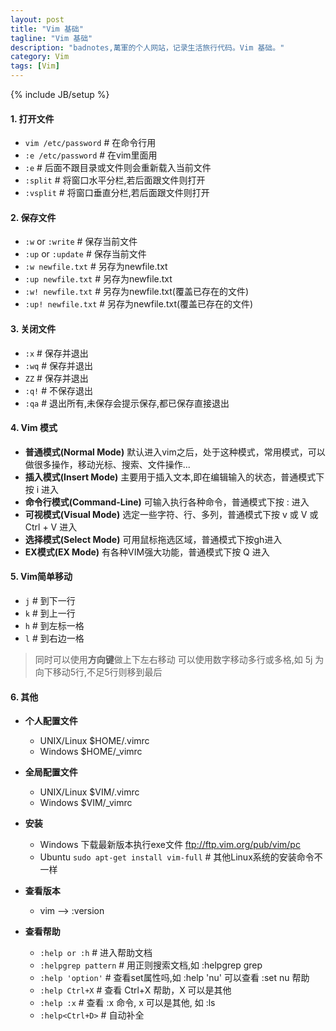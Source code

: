 ```yaml
---
layout: post
title: "Vim 基础"
tagline: "Vim 基础"
description: "badnotes,萬軍的个人网站，记录生活旅行代码。Vim 基础。"
category: Vim
tags: [Vim]
---
```

{% include JB/setup %}


#### 1. 打开文件

  * ```vim /etc/password``` # 在命令行用
  * ```:e /etc/password```  # 在vim里面用
  * ```:e``` # 后面不跟目录或文件则会重新载入当前文件
  * ```:split``` # 将窗口水平分栏,若后面跟文件则打开
  * ```:vsplit``` # 将窗口垂直分栏,若后面跟文件则打开

#### 2. 保存文件

  * ```:w``` or ```:write```      # 保存当前文件
  * ```:up``` or ```:update```   # 保存当前文件
  * ```:w newfile.txt```    # 另存为newfile.txt
  * ```:up newfile.txt```   # 另存为newfile.txt
  * ```:w! newfile.txt```   # 另存为newfile.txt(覆盖已存在的文件)
  * ```:up! newfile.txt```  # 另存为newfile.txt(覆盖已存在的文件)

#### 3. 关闭文件

  * ```:x```    # 保存并退出
  * ```:wq```   # 保存并退出
  * ```ZZ```    # 保存并退出
  * ```:q!```   # 不保存退出
  * ```:qa```   # 退出所有,未保存会提示保存,都已保存直接退出

#### 4. Vim 模式

  * **普通模式(Normal Mode)** 默认进入vim之后，处于这种模式，常用模式，可以做很多操作，移动光标、搜索、文件操作...
  * **插入模式(Insert Mode)** 主要用于插入文本,即在编辑输入的状态，普通模式下按 i 进入
  * **命令行模式(Command-Line)** 可输入执行各种命令，普通模式下按 : 进入  
  * **可视模式(Visual Mode)** 选定一些字符、行、多列，普通模式下按 v 或 V 或 Ctrl + V 进入
  * **选择模式(Select Mode)** 可用鼠标拖选区域，普通模式下按gh进入
  * **EX模式(EX Mode)** 有各种VIM强大功能，普通模式下按 Q 进入

#### 5. Vim简单移动

  * ```j``` # 到下一行
  * ```k``` # 到上一行
  * ```h``` # 到左标一格
  * ```l``` # 到右边一格


  > 同时可以使用**方向键**做上下左右移动
  可以使用数字移动多行或多格,如 5j 为向下移动5行,不足5行则移到最后

#### 6. 其他

* **个人配置文件**
    * UNIX/Linux  $HOME/.vimrc
    * Windows  $HOME/_vimrc

* **全局配置文件**
    * UNIX/Linux  $VIM/.vimrc
    * Windows  $VIM/_vimrc
* **安装**
    * Windows 下载最新版本执行exe文件 ftp://ftp.vim.org/pub/vim/pc
    * Ubuntu  ```sudo apt-get install vim-full``` # 其他Linux系统的安装命令不一样

* **查看版本**
    * vim --> :version

* **查看帮助**
    * ```:help or :h```       # 进入帮助文档
    * ```:helpgrep pattern``` # 用正则搜索文档,如 :helpgrep grep
    * ```:help 'option'```    # 查看set属性吗,如 :help 'nu' 可以查看 :set nu 帮助
    * ```:help Ctrl+X```      # 查看 Ctrl+X 帮助，X 可以是其他
    * ```:help :x```          # 查看 :x 命令, x 可以是其他, 如 :ls
    * ```:help<Ctrl+D>```     # 自动补全
